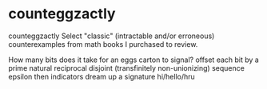 # counteggzactly

counteggzactly
Select "classic" (intractable and/or erroneous) counterexamples from math books I purchased to review.

How many bits does it take for an eggs carton to signal? offset each bit by a prime natural reciprocal disjoint (transfinitely non-unionizing) sequence epsilon then indicators dream up a signature hi/hello/hru
